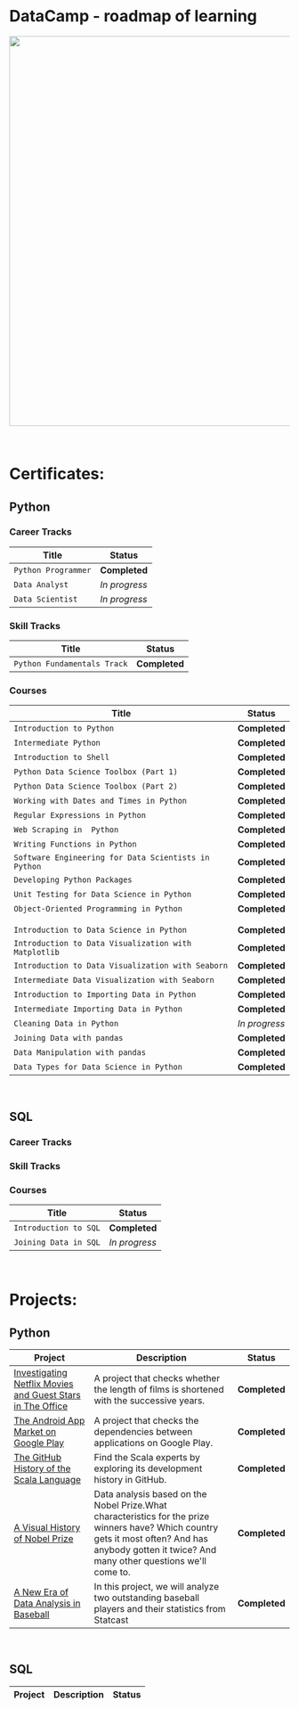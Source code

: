 <pre> </pre>

# DataCamp - roadmap of learning



<p align="center"> 
<img src="https://www.datacamp.com/datacamp.png?v=20102020" width="700">
</p>
<pre> </pre>

# Certificates:

## Python
### Career Tracks
| Title | Status |
| --- | --- |
| `Python Programmer` | **Completed** |
| `Data Analyst` | *In progress* |
| `Data Scientist` | *In progress* |

### Skill Tracks
| Title | Status |
| --- | --- |
| `Python Fundamentals Track` | **Completed** |

### Courses
| Title | Status |
| --- | --- |
| `Introduction to Python` | **Completed** |
| `Intermediate Python` | **Completed** |
| `Introduction to Shell` | **Completed** |
| `Python Data Science Toolbox (Part 1)` | **Completed** |
| `Python Data Science Toolbox (Part 2)` | **Completed** |
| `Working with Dates and Times in Python` |**Completed** |
|`Regular Expressions in Python`|**Completed**|
|`Web Scraping in  Python`|**Completed**|
| `Writing Functions in Python` | **Completed** |
|`Software Engineering for Data Scientists in Python`|**Completed**|
|`Developing Python Packages`|**Completed**|
|`Unit Testing for Data Science in Python`|**Completed**|
| `Object-Oriented Programming in Python` | **Completed** |
||
||
| `Introduction to Data Science in Python` | **Completed** |
| `Introduction to Data Visualization with Matplotlib` | **Completed** |
| `Introduction to Data Visualization with Seaborn` | **Completed** |
| `Intermediate Data Visualization with Seaborn` |**Completed** |
| `Introduction to Importing Data in Python` | **Completed** |
| `Intermediate Importing Data in Python` | **Completed** |
| `Cleaning Data in Python` |*In progress* |
| `Joining Data with pandas` | **Completed** |
| `Data Manipulation with pandas` | **Completed** |
| `Data Types for Data Science in Python` | **Completed** |

<pre> </pre>
## SQL
### Career Tracks
### Skill Tracks
### Courses
| Title | Status |
| --- | --- |
| `Introduction to SQL` | **Completed** |
| `Joining Data in SQL` |*In progress* |


<pre> </pre>
# Projects:

## Python
| Project | Description |Status|
| --- | --- | --- |
|[Investigating Netflix Movies and Guest Stars in The Office](https://github.com/mbarul/Data-Camp---roadmap-of-learning/blob/master/projects/python/Investigating%20Netflix%20Movies%20and%20Guest%20Stars%20in%20The%20Office/Investigating%20Netflix%20Movies%20and%20Guest%20Stars%20in%20The%20Office.ipynb)|A project that checks whether the length of films is shortened with the successive years.|**Completed**|
| [The Android App Market on Google Play](https://github.com/mbarul/Data-Camp---roadmap-of-learning/blob/master/projects/python/The%20Android%20App%20Market%20on%20Google%20Play/The%20Android%20App%20Market%20on%20Google%20Play.ipynb) | A project that checks the dependencies between applications on Google Play. | **Completed** |
| [The GitHub History of the Scala Language](https://github.com/mbarul/Data-Camp---roadmap-of-learning/blob/master/projects/python/The%20GitHub%20History%20of%20the%20Scala%20Language/The%20GitHub%20History%20of%20the%20Scala%20Language.ipynb) | Find the Scala experts by exploring its development history in GitHub. |**Completed** |
|[A Visual History of Nobel Prize](https://github.com/mbarul/Data-Camp---roadmap-of-learning/blob/master/projects/python/A%20Visual%20History%20of%20Nobel%20Prize%20Winners/A%20Visual%20History%20of%20Nobel%20Prize%20Winners.ipynb)|Data analysis based on the Nobel Prize.What characteristics for the prize winners have? Which country gets it most often? And has anybody gotten it twice? And many other questions we'll come to.|**Completed**|
|[A New Era of Data Analysis in Baseball](https://github.com/mbarul/Data-Camp---roadmap-of-learning/blob/master/projects/python/A%20New%20Era%20of%20Data%20Analysis%20in%20Baseball/A%20New%20Era%20of%20Data%20Analysis%20in%20Baseball.ipynb)|In this project, we will analyze two outstanding baseball players and their statistics from Statcast|**Completed**|
<pre> </pre>
## SQL
| Project | Description |Status|
| --- | --- | --- |
<pre> </pre>
